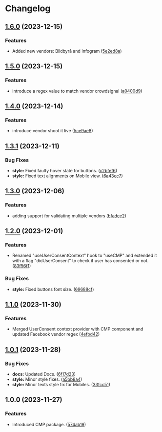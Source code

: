 # Changelog

## [1.6.0](https://github.com/gotamedia/cmp/compare/v1.5.0...v1.6.0) (2023-12-15)


### Features

* Added new vendors: Bildbyrå and Infogram ([5e2ed8a](https://github.com/gotamedia/cmp/commit/5e2ed8a7a220ed64408dcb4c21c5c6a19dbb0b13))

## [1.5.0](https://github.com/gotamedia/cmp/compare/v1.4.0...v1.5.0) (2023-12-15)


### Features

* introduce a regex value to match vendor crowdsignal ([a0400d9](https://github.com/gotamedia/cmp/commit/a0400d983d1719aa11a13ce998aca656a7b0e1c2))

## [1.4.0](https://github.com/gotamedia/cmp/compare/v1.3.1...v1.4.0) (2023-12-14)


### Features

* introduce vendor shoot it live ([5ce9ae8](https://github.com/gotamedia/cmp/commit/5ce9ae837ec697813041d1fd49be0c569e6e2238))

## [1.3.1](https://github.com/gotamedia/cmp/compare/v1.3.0...v1.3.1) (2023-12-11)


### Bug Fixes

* **style:** Fixed faulty hover state for buttons. ([c2bfef6](https://github.com/gotamedia/cmp/commit/c2bfef68c5edd3bfb8bd93e1d5340b035dcaf984))
* **style:** Fixed text alignments on Mobile view. ([6a43ec7](https://github.com/gotamedia/cmp/commit/6a43ec75f9600797233c5c3a69c682293533c933))

## [1.3.0](https://github.com/gotamedia/cmp/compare/v1.2.0...v1.3.0) (2023-12-06)


### Features

* adding support for validating multiple vendors ([bfadee2](https://github.com/gotamedia/cmp/commit/bfadee2716877701b1873bc137e648c9addd325d))

## [1.2.0](https://github.com/gotamedia/cmp/compare/v1.1.0...v1.2.0) (2023-12-01)


### Features

* Renamed "useUserConsentContext" hook to "useCMP" and extended it with a flag "didUserConsent" to check if user has consented or not. ([83f56f1](https://github.com/gotamedia/cmp/commit/83f56f12e3a97b76dc9f1e5231998de0058ee6cd))


### Bug Fixes

* **style:** Fixed buttons font size. ([69688cf](https://github.com/gotamedia/cmp/commit/69688cf66f40a20cbaa2cfb8d3b0b2a3934855f7))

## [1.1.0](https://github.com/gotamedia/cmp/compare/v1.0.1...v1.1.0) (2023-11-30)


### Features

* Merged UserConsent context provider with CMP component and updated Facebook vendor regex ([4efbd42](https://github.com/gotamedia/cmp/commit/4efbd429838cd6f981767bb8725b204c93b7a873))

## [1.0.1](https://github.com/gotamedia/cmp/compare/v1.0.0...v1.0.1) (2023-11-28)


### Bug Fixes

* **docs:** Updated Docs. ([6f17d23](https://github.com/gotamedia/cmp/commit/6f17d2309833de50fb5c31de4105444cafeffc1d))
* **style:** Minor style fixes. ([a5bb8a4](https://github.com/gotamedia/cmp/commit/a5bb8a41535b58342fe6e0e4b6387fd0fa91abc6))
* **style:** Minor texts style fix for Mobiles. ([33fcc51](https://github.com/gotamedia/cmp/commit/33fcc51a39901b3a42368da0d9bbbdbbe6f56101))

## 1.0.0 (2023-11-27)


### Features

* Introduced CMP package. ([574ab19](https://github.com/gotamedia/cmp/commit/574ab19e07b1eafb7309b715fa6126f686196306))

